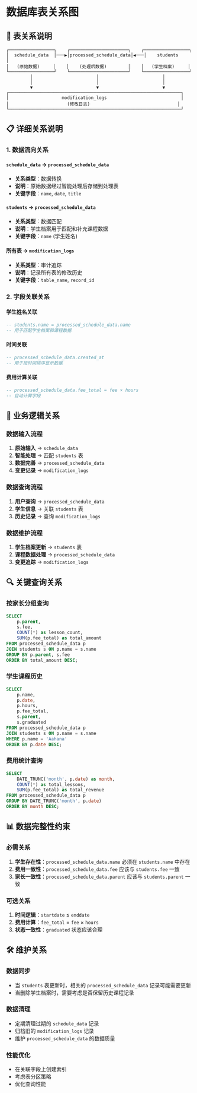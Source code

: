 # 数据库表关系图

## 🔗 表关系说明

```
┌─────────────────┐    ┌──────────────────────┐    ┌─────────────────┐
│  schedule_data  │───▶│processed_schedule_data│◀───│    students     │
│   (原始数据)     │    │    (处理后数据)        │    │   (学生档案)     │
└─────────────────┘    └──────────────────────┘    └─────────────────┘
         │                        │                        │
         │                        │                        │
         ▼                        ▼                        ▼
┌─────────────────────────────────────────────────────────────────┐
│                    modification_logs                            │
│                      (修改日志)                                 │
└─────────────────────────────────────────────────────────────────┘
```

## 📋 详细关系说明

### 1. 数据流向关系

#### `schedule_data` → `processed_schedule_data`
- **关系类型**：数据转换
- **说明**：原始数据经过智能处理后存储到处理表
- **关键字段**：`name`, `date`, `title`

#### `students` → `processed_schedule_data`
- **关系类型**：数据匹配
- **说明**：学生档案用于匹配和补充课程数据
- **关键字段**：`name` (学生姓名)

#### 所有表 → `modification_logs`
- **关系类型**：审计追踪
- **说明**：记录所有表的修改历史
- **关键字段**：`table_name`, `record_id`

### 2. 字段关联关系

#### 学生姓名关联
```sql
-- students.name = processed_schedule_data.name
-- 用于匹配学生档案和课程数据
```

#### 时间关联
```sql
-- processed_schedule_data.created_at
-- 用于按时间排序显示数据
```

#### 费用计算关联
```sql
-- processed_schedule_data.fee_total = fee × hours
-- 自动计算字段
```

## 🎯 业务逻辑关系

### 数据输入流程
1. **原始输入** → `schedule_data`
2. **智能处理** → 匹配 `students` 表
3. **数据完善** → `processed_schedule_data`
4. **变更记录** → `modification_logs`

### 数据查询流程
1. **用户查询** → `processed_schedule_data`
2. **学生信息** → 关联 `students` 表
3. **历史记录** → 查询 `modification_logs`

### 数据维护流程
1. **学生档案更新** → `students` 表
2. **课程数据处理** → `processed_schedule_data`
3. **变更追踪** → `modification_logs`

## 🔍 关键查询关系

### 按家长分组查询
```sql
SELECT 
    p.parent,
    s.fee,
    COUNT(*) as lesson_count,
    SUM(p.fee_total) as total_amount
FROM processed_schedule_data p
JOIN students s ON p.name = s.name
GROUP BY p.parent, s.fee
ORDER BY total_amount DESC;
```

### 学生课程历史
```sql
SELECT 
    p.name,
    p.date,
    p.hours,
    p.fee_total,
    s.parent,
    s.graduated
FROM processed_schedule_data p
JOIN students s ON p.name = s.name
WHERE p.name = 'Aahana'
ORDER BY p.date DESC;
```

### 费用统计查询
```sql
SELECT 
    DATE_TRUNC('month', p.date) as month,
    COUNT(*) as total_lessons,
    SUM(p.fee_total) as total_revenue
FROM processed_schedule_data p
GROUP BY DATE_TRUNC('month', p.date)
ORDER BY month DESC;
```

## 📊 数据完整性约束

### 必需关系
1. **学生存在性**：`processed_schedule_data.name` 必须在 `students.name` 中存在
2. **费用一致性**：`processed_schedule_data.fee` 应该与 `students.fee` 一致
3. **家长一致性**：`processed_schedule_data.parent` 应该与 `students.parent` 一致

### 可选关系
1. **时间逻辑**：`startdate` ≤ `enddate`
2. **费用计算**：`fee_total` = `fee` × `hours`
3. **状态一致性**：`graduated` 状态应该合理

## 🛠️ 维护关系

### 数据同步
- 当 `students` 表更新时，相关的 `processed_schedule_data` 记录可能需要更新
- 当删除学生档案时，需要考虑是否保留历史课程记录

### 数据清理
- 定期清理过期的 `schedule_data` 记录
- 归档旧的 `modification_logs` 记录
- 维护 `processed_schedule_data` 的数据质量

### 性能优化
- 在关联字段上创建索引
- 考虑表分区策略
- 优化查询性能
